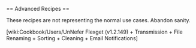 == Advanced Recipes ==

These recipes are not representing the normal use cases. Abandon sanity.

 [wiki:Cookbook/SyncImdbTraktList Sync from an imdb list to a trakt list]::
 [wiki:Cookbook/QueueSubtitles Queue Subtitle Downloads]::
 [wiki:Cookbook/DailyEmail Send a daily email of downloaded files]::
 [wiki:Cookbook/ForceStrictMatching Force Strict Matching]::
 [wiki:Cookbook/AutomaticRarUnpack Unpack rar files automatically]::
 [wiki:Cookbook/Legendastv How to automatically download subtitles from legendas.tv]::
 [wiki:Cookbook/CLISearch Create a manual CLI based Search for a Series]::
 [wiki:Cookbook/MailErrorLog Mail errors in logfile]::
 [wiki:Cookbook/Users/UnNefer Flexget (v1.2.149) + Transmission + File Renaming + Sorting + Cleaning + Email Notifications]
